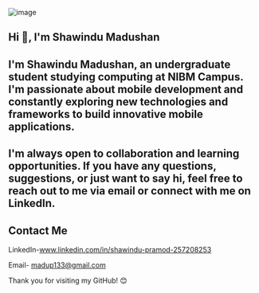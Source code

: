 
![image](https://d2ms8rpfqc4h24.cloudfront.net/What_are_Flutter_and_Dart_Where_is_it_Useful1_12100cd269.jpg)



## Hi 👋, I'm Shawindu Madushan

I'm Shawindu Madushan, an undergraduate student studying computing at NIBM Campus. I'm passionate about mobile development and constantly exploring new technologies and frameworks to build innovative mobile applications.
-
I'm always open to collaboration and learning opportunities. If you have any questions, suggestions, or just want to say hi, feel free to reach out to me via email or connect with me on LinkedIn.
-


Contact Me
-

LinkedIn-www.linkedin.com/in/shawindu-pramod-257208253

Email- madup133@gmail.com

Thank you for visiting my GitHub! 😊
